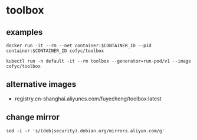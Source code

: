 # toolbox

## examples

```
docker run -it --rm --net container:$CONTAINER_ID --pid container:$CONTAINER_ID cofyc/toolbox
```

```
kubectl run -n default -it --rm toolbox --generator=run-pod/v1 --image cofyc/toolbox
```

## alternative images

- registry.cn-shanghai.aliyuncs.com/fuyecheng/toolbox:latest


## change mirror

```
sed -i -r 's/(deb|security).debian.org/mirrors.aliyun.com/g'
```

